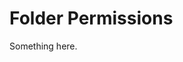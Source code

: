 [title]: # (Folder Permissions)
[tags]: # (XXX)
[priority]: # (4112)
# Folder Permissions
Something here.
